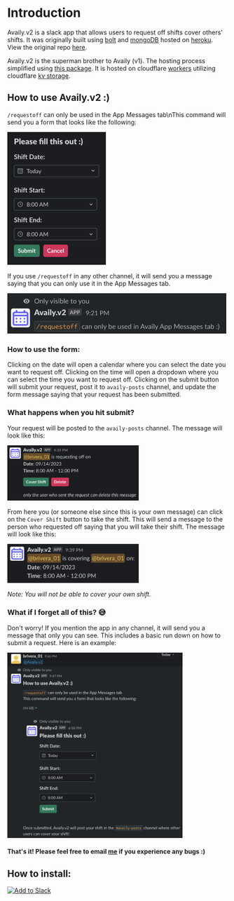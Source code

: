 # Introduction

Availy.v2 is a slack app that allows users to request off shifts cover others' shifts. It was originally built using [bolt](https://slack.dev/bolt-js/tutorial/getting-started) and [mongoDB](https://www.mongodb.com/) hosted on [heroku](https://www.heroku.com/what). View the original repo [here](https://github.com/breyr/Availy-bot).

Availy.v2 is the superman brother to Availy (v1). The hosting process simplified using [this package](https://github.com/seratch/slack-cloudflare-workers). It is hosted on cloudflare [workers](https://workers.cloudflare.com/) utilizing cloudflare [kv storage](https://www.cloudflare.com/developer-platform/workers-kv/).

## How to use Availy.v2 :)

`/requestoff` can only be used in the App Messages tab\nThis command will send you a form that looks like the following:

<img src="imgs/shiftform.png" alt="drawing" style="width:225px;"/>

If you use `/requestoff` in any other channel, it will send you a message saying that you can only use it in the App Messages tab.

<img src="imgs/wrongchannel.png" style="width:500px;"/>

### How to use the form:

Clicking on the date will open a calendar where you can select the date you want to request off. Clicking on the time will open a dropdown where you can select the time you want to request off. Clicking on the submit button will submit your request, post it to `availy-posts` channel, and update the form message saying that your request has been submitted.

### What happens when you hit submit?

Your request will be posted to the `availy-posts` channel. The message will look like this:

<img src="imgs/postedshift.png" style="width:300px;"/>

From here you (or someone else since this is your own message) can click on the `Cover Shift` button to take the shift. This will send a message to the person who requested off saying that you will take their shift. The message will look like this:

<img src="imgs/covershift.png" style="width:300px;"/>

_Note: You will not be able to cover your own shift._

### What if I forget all of this? 😅

Don't worry! If you mention the app in any channel, it will send you a message that only you can see. This includes a basic run down on how to submit a request. Here is an example:

<img src="imgs/mention.png" style="width:400px;"/>

#### That's it! Please feel free to email [me](mailto:breyr@gmail.com) if you experience any bugs :)

## How to install:

<!-- add to slack button -->

<a href="https://slack.com/oauth/v2/authorize?client_id=4121299340165.5886407782466&scope=app_mentions:read,chat:write,commands&user_scope="><img alt="Add to Slack" height="40" width="139" src="https://platform.slack-edge.com/img/add_to_slack.png" srcSet="https://platform.slack-edge.com/img/add_to_slack.png 1x, https://platform.slack-edge.com/img/add_to_slack@2x.png 2x" /></a>
